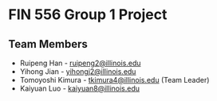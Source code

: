 # FIN 556 Group 1 Project

## Team Members

- Ruipeng Han - ruipeng2@illinois.edu
- Yihong Jian - yihongj2@illinois.edu
- Tomoyoshi Kimura - tkimura4@illinois.edu (Team Leader)
- Kaiyuan Luo - kaiyuan8@illinois.edu
